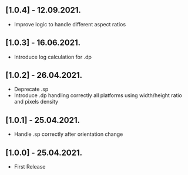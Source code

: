 ## [1.0.4] - 12.09.2021.

* Improve logic to handle different aspect ratios

## [1.0.3] - 16.06.2021.

* Introduce log calculation for .dp

## [1.0.2] - 26.04.2021.

* Deprecate .sp
* Introduce .dp handling correctly all platforms using width/height ratio and pixels density

## [1.0.1] - 25.04.2021.

* Handle .sp correctly after orientation change

## [1.0.0] - 25.04.2021.

* First Release
